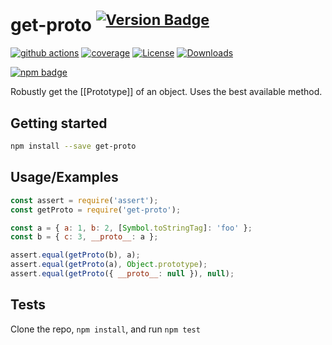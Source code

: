 # get-proto <sup>[![Version Badge][npm-version-svg]][package-url]</sup>

[![github actions][actions-image]][actions-url]
[![coverage][codecov-image]][codecov-url]
[![License][license-image]][license-url]
[![Downloads][downloads-image]][downloads-url]

[![npm badge][npm-badge-png]][package-url]

Robustly get the [[Prototype]] of an object. Uses the best available method.

## Getting started

```sh
npm install --save get-proto
```

## Usage/Examples

```js
const assert = require('assert');
const getProto = require('get-proto');

const a = { a: 1, b: 2, [Symbol.toStringTag]: 'foo' };
const b = { c: 3, __proto__: a };

assert.equal(getProto(b), a);
assert.equal(getProto(a), Object.prototype);
assert.equal(getProto({ __proto__: null }), null);
```

## Tests

Clone the repo, `npm install`, and run `npm test`

[package-url]: https:
[npm-version-svg]: https:
[deps-svg]: https:
[deps-url]: https:
[dev-deps-svg]: https:
[dev-deps-url]: https:
[npm-badge-png]: https:
[license-image]: https:
[license-url]: LICENSE
[downloads-image]: https:
[downloads-url]: https:
[codecov-image]: https:
[codecov-url]: https:
[actions-image]: https:
[actions-url]: https:
